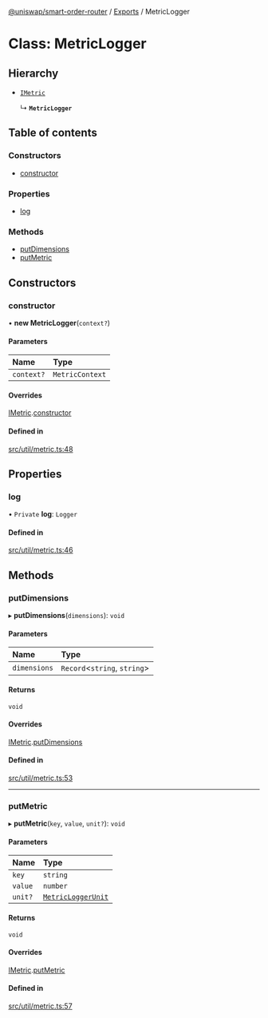 [@uniswap/smart-order-router](../README.md) / [Exports](../modules.md) / MetricLogger

# Class: MetricLogger

## Hierarchy

- [`IMetric`](IMetric.md)

  ↳ **`MetricLogger`**

## Table of contents

### Constructors

- [constructor](MetricLogger.md#constructor)

### Properties

- [log](MetricLogger.md#log)

### Methods

- [putDimensions](MetricLogger.md#putdimensions)
- [putMetric](MetricLogger.md#putmetric)

## Constructors

### constructor

• **new MetricLogger**(`context?`)

#### Parameters

| Name | Type |
| :------ | :------ |
| `context?` | `MetricContext` |

#### Overrides

[IMetric](IMetric.md).[constructor](IMetric.md#constructor)

#### Defined in

[src/util/metric.ts:48](https://github.com/Uniswap/smart-order-router/blob/10190c3/src/util/metric.ts#L48)

## Properties

### log

• `Private` **log**: `Logger`

#### Defined in

[src/util/metric.ts:46](https://github.com/Uniswap/smart-order-router/blob/10190c3/src/util/metric.ts#L46)

## Methods

### putDimensions

▸ **putDimensions**(`dimensions`): `void`

#### Parameters

| Name | Type |
| :------ | :------ |
| `dimensions` | `Record`<`string`, `string`\> |

#### Returns

`void`

#### Overrides

[IMetric](IMetric.md).[putDimensions](IMetric.md#putdimensions)

#### Defined in

[src/util/metric.ts:53](https://github.com/Uniswap/smart-order-router/blob/10190c3/src/util/metric.ts#L53)

___

### putMetric

▸ **putMetric**(`key`, `value`, `unit?`): `void`

#### Parameters

| Name | Type |
| :------ | :------ |
| `key` | `string` |
| `value` | `number` |
| `unit?` | [`MetricLoggerUnit`](../enums/MetricLoggerUnit.md) |

#### Returns

`void`

#### Overrides

[IMetric](IMetric.md).[putMetric](IMetric.md#putmetric)

#### Defined in

[src/util/metric.ts:57](https://github.com/Uniswap/smart-order-router/blob/10190c3/src/util/metric.ts#L57)
